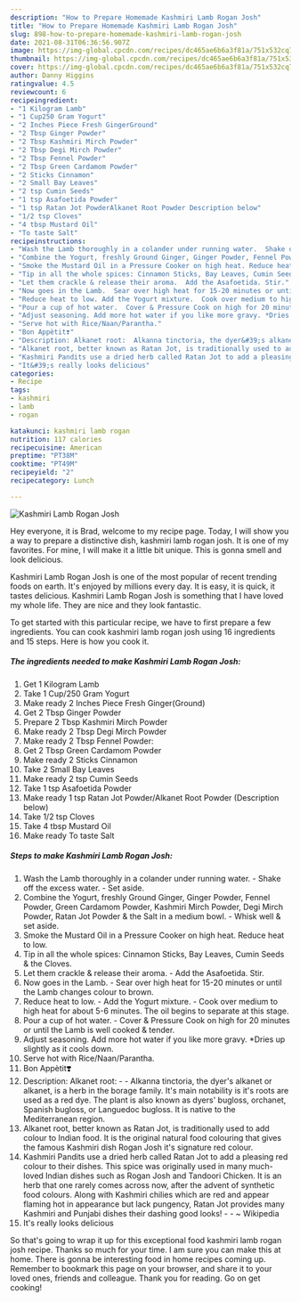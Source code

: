 ```yaml
---
description: "How to Prepare Homemade Kashmiri Lamb Rogan Josh"
title: "How to Prepare Homemade Kashmiri Lamb Rogan Josh"
slug: 898-how-to-prepare-homemade-kashmiri-lamb-rogan-josh
date: 2021-08-31T06:36:56.907Z
image: https://img-global.cpcdn.com/recipes/dc465ae6b6a3f81a/751x532cq70/kashmiri-lamb-rogan-josh-recipe-main-photo.jpg
thumbnail: https://img-global.cpcdn.com/recipes/dc465ae6b6a3f81a/751x532cq70/kashmiri-lamb-rogan-josh-recipe-main-photo.jpg
cover: https://img-global.cpcdn.com/recipes/dc465ae6b6a3f81a/751x532cq70/kashmiri-lamb-rogan-josh-recipe-main-photo.jpg
author: Danny Higgins
ratingvalue: 4.5
reviewcount: 6
recipeingredient:
- "1 Kilogram Lamb"
- "1 Cup250 Gram Yogurt"
- "2 Inches Piece Fresh GingerGround"
- "2 Tbsp Ginger Powder"
- "2 Tbsp Kashmiri Mirch Powder"
- "2 Tbsp Degi Mirch Powder"
- "2 Tbsp Fennel Powder"
- "2 Tbsp Green Cardamom Powder"
- "2 Sticks Cinnamon"
- "2 Small Bay Leaves"
- "2 tsp Cumin Seeds"
- "1 tsp Asafoetida Powder"
- "1 tsp Ratan Jot PowderAlkanet Root Powder Description below"
- "1/2 tsp Cloves"
- "4 tbsp Mustard Oil"
- "To taste Salt"
recipeinstructions:
- "Wash the Lamb thoroughly in a colander under running water.  Shake off the excess water.  Set aside."
- "Combine the Yogurt, freshly Ground Ginger, Ginger Powder, Fennel Powder, Green Cardamom Powder, Kashmiri Mirch Powder, Degi Mirch Powder, Ratan Jot Powder & the Salt in a medium bowl.  Whisk well & set aside."
- "Smoke the Mustard Oil in a Pressure Cooker on high heat. Reduce heat to low."
- "Tip in all the whole spices: Cinnamon Sticks, Bay Leaves, Cumin Seeds & the Cloves."
- "Let them crackle & release their aroma.  Add the Asafoetida. Stir."
- "Now goes in the Lamb.  Sear over high heat for 15-20 minutes or until the Lamb changes colour to brown."
- "Reduce heat to low. Add the Yogurt mixture.  Cook over medium to high heat for about 5-6 minutes. The oil begins to separate at this stage."
- "Pour a cup of hot water.  Cover & Pressure Cook on high for 20 minutes or until the Lamb is well cooked & tender."
- "Adjust seasoning. Add more hot water if you like more gravy. *Dries up slightly as it cools down."
- "Serve hot with Rice/Naan/Parantha."
- "Bon Appètit❣️"
- "Description: Alkanet root:  Alkanna tinctoria, the dyer&#39;s alkanet or alkanet, is a herb in the borage family. It&#39;s main notability is it&#39;s roots are used as a red dye. The plant is also known as dyers&#39; bugloss, orchanet, Spanish bugloss, or Languedoc bugloss. It is native to the Mediterranean region."
- "Alkanet root, better known as Ratan Jot, is traditionally used to add colour to Indian food. It is the original natural food colouring that gives the famous Kashmiri dish Rogan Josh it&#39;s signature red colour."
- "Kashmiri Pandits use a dried herb called Ratan Jot to add a pleasing red colour to their dishes. This spice was originally used in many much-loved Indian dishes such as Rogan Josh and Tandoori Chicken. It is an herb that one rarely comes across now, after the advent of synthetic food colours. Along with Kashmiri chilies which are red and appear flaming hot in appearance but lack pungency, Ratan Jot provides many Kashmiri and Punjabi dishes their dashing good looks!  ~ Wikipedia"
- "It&#39;s really looks delicious"
categories:
- Recipe
tags:
- kashmiri
- lamb
- rogan

katakunci: kashmiri lamb rogan 
nutrition: 117 calories
recipecuisine: American
preptime: "PT38M"
cooktime: "PT49M"
recipeyield: "2"
recipecategory: Lunch

---
```



![Kashmiri Lamb Rogan Josh](https://img-global.cpcdn.com/recipes/dc465ae6b6a3f81a/751x532cq70/kashmiri-lamb-rogan-josh-recipe-main-photo.jpg)

Hey everyone, it is Brad, welcome to my recipe page. Today, I will show you a way to prepare a distinctive dish, kashmiri lamb rogan josh. It is one of my favorites. For mine, I will make it a little bit unique. This is gonna smell and look delicious.

Kashmiri Lamb Rogan Josh is one of the most popular of recent trending foods on earth. It's enjoyed by millions every day. It is easy, it is quick, it tastes delicious. Kashmiri Lamb Rogan Josh is something that I have loved my whole life. They are nice and they look fantastic.




To get started with this particular recipe, we have to first prepare a few ingredients. You can cook kashmiri lamb rogan josh using 16 ingredients and 15 steps. Here is how you cook it.

<!--inarticleads1-->

##### The ingredients needed to make Kashmiri Lamb Rogan Josh:

1. Get 1 Kilogram Lamb
1. Take 1 Cup/250 Gram Yogurt
1. Make ready 2 Inches Piece Fresh Ginger(Ground)
1. Get 2 Tbsp Ginger Powder
1. Prepare 2 Tbsp Kashmiri Mirch Powder
1. Make ready 2 Tbsp Degi Mirch Powder
1. Make ready 2 Tbsp Fennel Powder:
1. Get 2 Tbsp Green Cardamom Powder
1. Make ready 2 Sticks Cinnamon
1. Take 2 Small Bay Leaves
1. Make ready 2 tsp Cumin Seeds
1. Take 1 tsp Asafoetida Powder
1. Make ready 1 tsp Ratan Jot Powder/Alkanet Root Powder (Description below)
1. Take 1/2 tsp Cloves
1. Take 4 tbsp Mustard Oil
1. Make ready To taste Salt




<!--inarticleads2-->

##### Steps to make Kashmiri Lamb Rogan Josh:

1. Wash the Lamb thoroughly in a colander under running water.  - Shake off the excess water.  - Set aside.
1. Combine the Yogurt, freshly Ground Ginger, Ginger Powder, Fennel Powder, Green Cardamom Powder, Kashmiri Mirch Powder, Degi Mirch Powder, Ratan Jot Powder & the Salt in a medium bowl.  - Whisk well & set aside.
1. Smoke the Mustard Oil in a Pressure Cooker on high heat. Reduce heat to low.
1. Tip in all the whole spices: Cinnamon Sticks, Bay Leaves, Cumin Seeds & the Cloves.
1. Let them crackle & release their aroma.  - Add the Asafoetida. Stir.
1. Now goes in the Lamb.  - Sear over high heat for 15-20 minutes or until the Lamb changes colour to brown.
1. Reduce heat to low. - Add the Yogurt mixture.  - Cook over medium to high heat for about 5-6 minutes. The oil begins to separate at this stage.
1. Pour a cup of hot water.  - Cover & Pressure Cook on high for 20 minutes or until the Lamb is well cooked & tender.
1. Adjust seasoning. Add more hot water if you like more gravy. *Dries up slightly as it cools down.
1. Serve hot with Rice/Naan/Parantha.
1. Bon Appètit❣️
1. Description: Alkanet root: -  - Alkanna tinctoria, the dyer&#39;s alkanet or alkanet, is a herb in the borage family. It&#39;s main notability is it&#39;s roots are used as a red dye. The plant is also known as dyers&#39; bugloss, orchanet, Spanish bugloss, or Languedoc bugloss. It is native to the Mediterranean region.
1. Alkanet root, better known as Ratan Jot, is traditionally used to add colour to Indian food. It is the original natural food colouring that gives the famous Kashmiri dish Rogan Josh it&#39;s signature red colour.
1. Kashmiri Pandits use a dried herb called Ratan Jot to add a pleasing red colour to their dishes. This spice was originally used in many much-loved Indian dishes such as Rogan Josh and Tandoori Chicken. It is an herb that one rarely comes across now, after the advent of synthetic food colours. Along with Kashmiri chilies which are red and appear flaming hot in appearance but lack pungency, Ratan Jot provides many Kashmiri and Punjabi dishes their dashing good looks! -  - ~ Wikipedia
1. It&#39;s really looks delicious




So that's going to wrap it up for this exceptional food kashmiri lamb rogan josh recipe. Thanks so much for your time. I am sure you can make this at home. There is gonna be interesting food in home recipes coming up. Remember to bookmark this page on your browser, and share it to your loved ones, friends and colleague. Thank you for reading. Go on get cooking!
